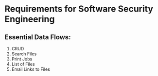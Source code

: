 <h1>Requirements for Software Security Engineering</h1>

<h2>Essential Data Flows:</h2>

<ol>
<li>CRUD</li>
<li>Search Files</li>
<li>Print Jobs</li>
<li>List of Files</li>
<li>Email Links to Files</li>
</ol>
